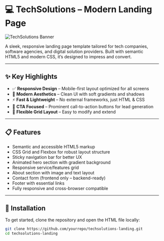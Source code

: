 # 💻 TechSolutions – Modern Landing Page

![TechSolutions Banner](./assets/banner.png) <!-- Replace with your own banner image if available -->

A sleek, responsive landing page template tailored for tech companies, software agencies, and digital solution providers. Built with semantic HTML5 and modern CSS, it’s designed to impress and convert.

---

## ✨ Key Highlights

- ✅ **Responsive Design** – Mobile-first layout optimized for all screens
- 🎨 **Modern Aesthetics** – Clean UI with soft gradients and shadows
- ⚡ **Fast & Lightweight** – No external frameworks, just HTML & CSS
- 🎯 **CTA Focused** – Prominent call-to-action buttons for lead generation
- 🧱 **Flexible Grid Layout** – Easy to modify and extend

---

## 📋 Features

- Semantic and accessible HTML5 markup
- CSS Grid and Flexbox for robust layout structure
- Sticky navigation bar for better UX
- Animated hero section with gradient background
- Responsive service/features grid
- About section with image and text layout
- Contact form (frontend only – backend-ready)
- Footer with essential links
- Fully responsive and cross-browser compatible

---

## 🚀 Installation

To get started, clone the repository and open the HTML file locally:

```bash
git clone https://github.com/yourrepo/techsolutions-landing.git
cd techsolutions-landing
